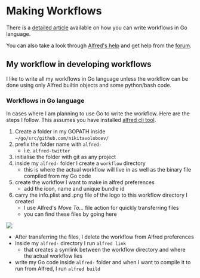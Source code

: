 # Making Workflows
There is a [detailed article](https://medium.com/@NikitaVoloboev/writing-alfred-workflows-in-go-2a44f62dc432) available on how you can write workflows in Go language.

You can also take a look through [Alfred's help](https://www.alfredapp.com/help/) and get help from the [forum](https://www.alfredforum.com/).

## My workflow in developing workflows
I like to write all my workflows in Go language unless the workflow can be done using only Alfred builtin objects and some python/bash code.

### Workflows in Go language
In cases where I am planning to use Go to write the workflow. Here are the steps I follow. This assumes you have installed [alfred cli tool](https://godoc.org/github.com/jason0x43/go-alfred/alfred).

1. Create a folder in my GOPATH inside `~/go/src/github.com/nikitavoloboev/` 
2. prefix the folder name with `alfred-`
	- i.e. `alfred-twitter`
3. initialise the folder with git as any project
4. inside my `alfred-` folder I create a `workflow` directory
	- this is where the actual workflow will live in as well as the binary file compiled from my Go code
5. create the workflow I want to make in alfred preferences
	- add the icon, name and unique bundle id
6.  carry the info.plist and .png file of the logo to this workflow directory I created
	- I use Alfred's _Move To..._ file action for quickly transferring files
	- you can find these files by going here

![](https://i.imgur.com/rVlcl9y.png)

- After transferring the files, I delete the workflow from Alfred preferences
- Inside my `alfred-` directory I run `alfred link` 
	- that creates a symlink between the workflow directory and where the actual workflow lies
- write my Go code inside `alfred-` folder and when I want to compile it to run from Alfred, I run `alfred build`

